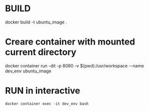 

# BUILD
docker build -t ubuntu_image .



# Creare container with mounted current directory
docker container run -dit -p 8080 -v $(pwd):/usr/workspace --name dev_env ubuntu_image


# RUN in interactive

    docker container exec -it dev_env bash